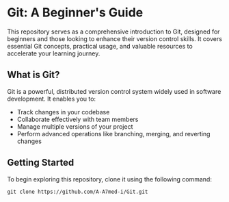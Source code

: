 # Git: A Beginner's Guide

This repository serves as a comprehensive introduction to Git, designed for beginners and those looking to enhance their version control skills. It covers essential Git concepts, practical usage, and valuable resources to accelerate your learning journey.

## What is Git?

Git is a powerful, distributed version control system widely used in software development. It enables you to:

- Track changes in your codebase
- Collaborate effectively with team members
- Manage multiple versions of your project
- Perform advanced operations like branching, merging, and reverting changes

## Getting Started

To begin exploring this repository, clone it using the following command:

```shell
git clone https://github.com/A-A7med-i/Git.git
```
